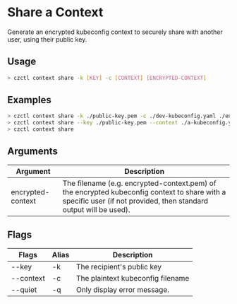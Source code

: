 # Share a Context

Generate an encrypted kubeconfig context to securely share with another user, using their public key.

## Usage

```bash
> czctl context share -k [KEY] -c [CONTEXT] [ENCRYPTED-CONTEXT]
```

## Examples

```bash
> czctl context share -k ./public-key.pem -c ./dev-kubeconfig.yaml ./encrypted-context.pem
> czctl context share --key ./public-key.pem --context ./a-kubeconfig.yaml ./encrypted-context.pem
> czctl context share
```

## Arguments

| Argument          | Description
| -----------       | -----------
| encrypted-context | The filename (e.g. encrypted-context.pem) of the encrypted kubeconfig context to share with a specific user (if not provided, then standard output will be used).

## Flags

<div class="flags-table">

| Flags          | Alias | Description
| -------------- | ----- | -----------
| --key          | -k    | The recipient's public key
| --context      | -c    | The plaintext kubeconfig filename
| --quiet        | -q    | Only display error message.

</div>
